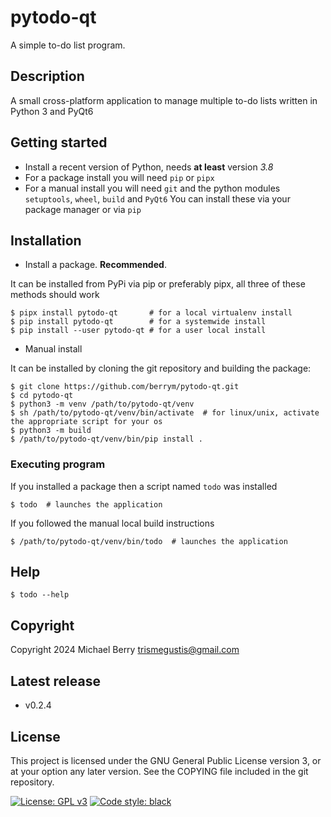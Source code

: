 # pytodo-qt

A simple to-do list program.

## Description

A small cross-platform application to manage multiple to-do lists written in Python 3 and PyQt6

## Getting started

- Install a recent version of Python, needs **at least** version *3.8*
- For a package install you will need `pip` or `pipx`
- For a manual install you will need `git` and the python modules `setuptools`, `wheel`, `build` and `PyQt6`
  You can install these via your package manager or via `pip`

## Installation

- Install a package. **Recommended**.

It can be installed from PyPi via pip or preferably pipx, all three of these methods should work

    $ pipx install pytodo-qt       # for a local virtualenv install
    $ pip install pytodo-qt        # for a systemwide install
    $ pip install --user pytodo-qt # for a user local install

- Manual install

It can be installed by cloning the git repository and building the package:

    $ git clone https://github.com/berrym/pytodo-qt.git
    $ cd pytodo-qt
    $ python3 -m venv /path/to/pytodo-qt/venv
    $ sh /path/to/pytodo-qt/venv/bin/activate  # for linux/unix, activate the appropriate script for your os
    $ python3 -m build
    $ /path/to/pytodo-qt/venv/bin/pip install .

### Executing program

If you installed a package then a script named `todo` was installed

    $ todo  # launches the application

If you followed the manual local build instructions

    $ /path/to/pytodo-qt/venv/bin/todo  # launches the application

## Help

    $ todo --help

## Copyright

Copyright 2024 Michael Berry <trismegustis@gmail.com>

## Latest release

- v0.2.4

## License

This project is licensed under the GNU General Public License version 3, or at your option any later version.
See the COPYING file included in the git repository.

[![License: GPL v3](https://img.shields.io/badge/License-GPLv3-blue.svg)](https://www.gnu.org/licenses/gpl-3.0)
[![Code style: black](https://img.shields.io/badge/code%20style-black-000000.svg)](https://github.com/psf/black)
